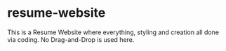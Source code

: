 # resume-website
This is a Resume Website where everything, styling and creation all done via coding. No Drag-and-Drop is used here.
